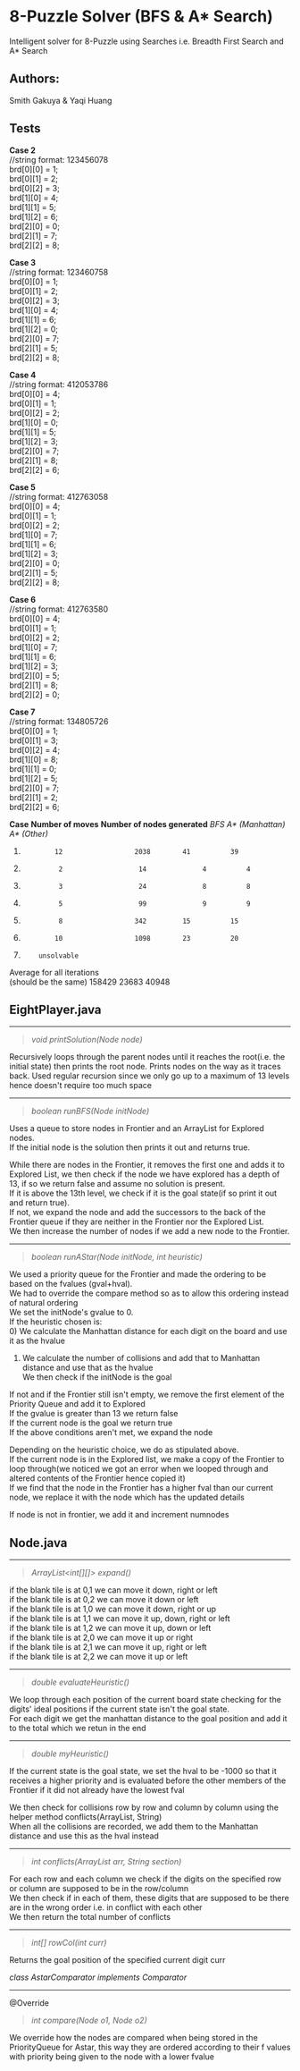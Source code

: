 # 8-Puzzle Solver (BFS & A* Search)

Intelligent solver for 8-Puzzle using Searches i.e. Breadth First Search and A* Search 

## Authors: 
Smith Gakuya & Yaqi Huang

## Tests
__Case 2__      
//string format: 123456078   
brd[0][0] = 1;  	
brd[0][1] = 2;  	 
brd[0][2] = 3;  	 
brd[1][0] = 4; 	  
brd[1][1] = 5; 	   
brd[1][2] = 6;  	 
brd[2][0] = 0;  	 
brd[2][1] = 7;  	 
brd[2][2] = 8; 		

__Case 3__    
//string format: 123460758  	  
brd[0][0] = 1;  	  
brd[0][1] = 2;  	     
brd[0][2] = 3;  	   
brd[1][0] = 4;  	  
brd[1][1] = 6;  	   
brd[1][2] = 0;  	   
brd[2][0] = 7;			
brd[2][1] = 5;			
brd[2][2] = 8;		

__Case 4__		
//string format: 412053786			
brd[0][0] = 4;			
brd[0][1] = 1;			
brd[0][2] = 2;			
brd[1][0] = 0;			
brd[1][1] = 5;			
brd[1][2] = 3;			
brd[2][0] = 7;			
brd[2][1] = 8;			
brd[2][2] = 6;			

__Case 5__		
//string format: 412763058			
brd[0][0] = 4;			
brd[0][1] = 1;			
brd[0][2] = 2;			
brd[1][0] = 7;			
brd[1][1] = 6;			
brd[1][2] = 3;			
brd[2][0] = 0;			
brd[2][1] = 5;			
brd[2][2] = 8;			

__Case 6__		
//string format: 412763580			
brd[0][0] = 4;			
brd[0][1] = 1;			
brd[0][2] = 2;			
brd[1][0] = 7;			
brd[1][1] = 6;			
brd[1][2] = 3;			
brd[2][0] = 5;				
brd[2][1] = 8;			
brd[2][2] = 0;			

__Case 7__			
//string format: 134805726			
brd[0][0] = 1;			
brd[0][1] = 3;			
brd[0][2] = 4;			
brd[1][0] = 8;			
brd[1][1] = 0;			
brd[1][2] = 5;			
brd[2][0] = 7;			
brd[2][1] = 2;			
brd[2][2] = 6;			

__Case__	__Number of moves__	    __Number of nodes generated__
			                    _BFS_    _A* (Manhattan)_      _A* (Other)_ 
                                                                 
 1.	            12		            2038	    41			39
 2.	             2		             14	     	     4			4
 3.	             3		             24	     	     8			8
 4.	             5		             99	     	     9			9
 5.	             8		            342		    15			15	
 6.	            10		            1098	    23			20
 7.	        unsolvable			
Average for all iterations	          
(should be the same)	158429		23683			40948


## EightPlayer.java         
_______________________________________		
> _void printSolution(Node node)_	
			
Recursively loops through the parent nodes until it reaches the root(i.e. the initial state) then
prints the root node. Prints nodes on the way as it traces back. 
Used regular recursion since we only go up to a maximum of 13 levels hence doesn't require too much 
space

_______________________________________		
> _boolean runBFS(Node initNode)_   	
	
Uses a queue to store nodes in Frontier and an ArrayList for Explored nodes.		
If the initial node is the solution then prints it out and returns true.		

While there are nodes in the Frontier, it removes the first one and adds it to Explored List, we then
check if the node we have explored has a depth of 13, if so we return false and assume no solution is 
present.		
If it is above the 13th level, we check if it is the goal state(if so print it out and return true).		
If not, we expand the node and add the successors to the back of the Frontier queue if they are neither in the Frontier nor the Explored List. 		
We then increase the number of nodes if we add a new node to the Frontier.

________________________________________________________
> _boolean runAStar(Node initNode, int heuristic)_	
	
We used a priority queue for the Frontier and made the ordering to be based on the fvalues (gval+hval). 		
We had to override the compare method so as to allow this ordering instead of natural ordering		
We set the initNode's gvalue to 0.		
If the heuristic chosen is:		
  0) We calculate the Manhattan distance for each digit on the board and use it as the hvalue		
  1) We calculate the number of collisions and add that to Manhattan distance and use that as the hvalue		
We then check if the initNode is the goal		

If not and if the Frontier still isn't empty, we remove the first element of the Priority Queue and add it to Explored		
If the gvalue is greater than 13 we return false		
If the current node is the goal we return true		
If the above conditions aren't met, we expand the node		

Depending on the heuristic choice, we do as stipulated above.		
If the current node is in the Explored list, we make a copy of the Frontier to loop through(we noticed we got an error when we looped through and altered contents of the Frontier hence copied it)		
If we find that the node in the Frontier has a higher fval than our current node, we replace it with the node which has the updated details		

If node is not in frontier, we add it and increment numnodes		


## Node.java
_____________________________________		
> _ArrayList<int[][]> expand()_	
	
if the blank tile is at 0,1 we can move it down, right or left		
if the blank tile is at 0,2 we can move it down or left		
if the blank tile is at 1,0 we can move it down, right or up		
if the blank tile is at 1,1 we can move it up, down, right or left		
if the blank tile is at 1,2 we can move it up, down or left		
if the blank tile is at 2,0 we can move it up or right 		
if the blank tile is at 2,1 we can move it up, right or left		
if the blank tile is at 2,2 we can move it up or left		

____________________________________		
> _double evaluateHeuristic()_		

We loop through each position of the current board state checking for the digits' ideal positions if the current state isn't the goal state.		
For each digit we get the manhattan distance to the goal position and add it to the total which we retun in the end		

______________________________
> _double myHeuristic()_		

If the current state is the goal state, we set the hval to be -1000 so that it receives a higher priority and is evaluated 
before the other members of the Frontier if it did not already have the lowest fval		

We then check for collisions row by row and column by column using the helper method conflicts(ArrayList<Integer>, String)		
When all the collisions are recorded, we add them to the Manhattan distance and use this as the hval instead		

_______________________________________________________________
> _int conflicts(ArrayList<Integer> arr, String section)_		

For each row and each column we check if the digits on the specified row or column are supposed to be in the row/column		
We then check if in each of them, these digits that are supposed to be there are in the wrong order i.e. in conflict with each
other		
We then return the total number of conflicts		

______________________________
> _int[] rowCol(int curr)_		

Returns the goal position of the specified current digit curr		


_class AstarComparator implements Comparator<Node>_		
_______________________________________
@Override		
> _int compare(Node o1, Node o2)_		

We override how the nodes are compared when being stored in the PriorityQueue for Astar, this way they are ordered according to 
their f values with priority being given to the node with a lower fvalue		























